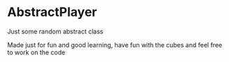 # AbstractPlayer
 Just some random abstract class

Made just for fun and good learning, have fun with the cubes and feel free to work on the code